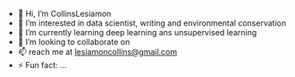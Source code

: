 - 👋 Hi, I’m CollinsLesiamon
- 👀 I’m interested in data scientist, writing and environmental conservation
- 🌱 I’m currently learning deep learning ans unsupervised learning
- 💞️ I’m looking to collaborate on 
- 📫 reach me at lesiamoncollins@gmail.com
- ⚡ Fun fact: ...

<!---
CollinsLesiamon/CollinsLesiamon is a ✨ special ✨ repository because its `README.md` (this file) appears on your GitHub profile.
You can click the Preview link to take a look at your changes.
--->
